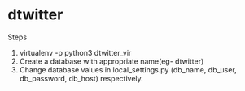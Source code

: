 # dtwitter

Steps
1) virtualenv -p python3 dtwitter_vir
2) Create a database with appropriate name(eg- dtwitter)
3) Change database values in local_settings.py (db_name, db_user, db_password, db_host) respectively.
